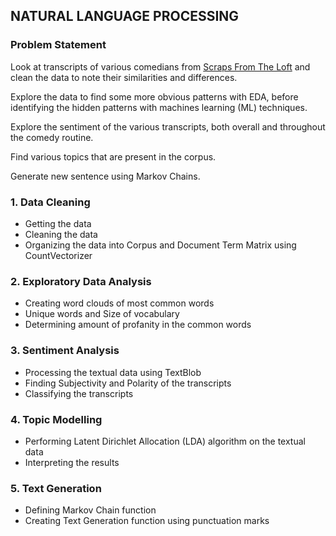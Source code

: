 ## NATURAL LANGUAGE PROCESSING
### Problem Statement
Look at transcripts of various comedians from [Scraps From The Loft](http://scrapsfromtheloft.com) and clean the data to note their similarities and differences.

Explore the data to find some more obvious patterns with EDA, before identifying the hidden patterns with machines learning (ML) techniques.

Explore the sentiment of the various transcripts, both overall and throughout the comedy routine.

Find various topics that are present in the corpus.

Generate new sentence using Markov Chains.

### 1. Data Cleaning
- Getting the data 
- Cleaning the data 
- Organizing the data into Corpus and Document Term Matrix using CountVectorizer

### 2. Exploratory Data Analysis
- Creating word clouds of most common words
- Unique words and Size of vocabulary
- Determining amount of profanity in the common words

### 3. Sentiment Analysis
- Processing the textual data using TextBlob
- Finding Subjectivity and Polarity of the transcripts
- Classifying the transcripts

### 4. Topic Modelling
- Performing Latent Dirichlet Allocation (LDA) algorithm on the textual data
- Interpreting the results 

### 5. Text Generation
- Defining Markov Chain function
- Creating Text Generation function using punctuation marks
